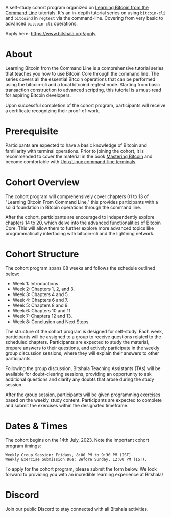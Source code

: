 
A self-study cohort program organized on [Learning Bitcoin from the Command Line](https://github.com/BlockchainCommons/Learning-Bitcoin-from-the-Command-Line) tutorials. It's an in-depth tutorial series
on using `bitcoin-cli` and `bitcoind` in `regtest` via the command-line. Covering from very basic to advanced `bitcoin-cli` operations.

Apply here: https://www.bitshala.org/apply

# About
Learning Bitcoin from the Command Line is a comprehensive tutorial series that teaches you how to use Bitcoin Core through the command line. The series covers all the essential Bitcoin operations that can be performed using the bitcoin-cli and a local bitcoind regtest node. Starting from basic transaction construction to advanced scripting, this tutorial is a must-read for aspiring Bitcoin developers.

Upon successful completion of the cohort program, participants will receive a certificate recognizing their proof-of-work.


# Prerequisite
Participants are expected to have a basic knowledge of Bitcoin and familiarity with terminal operations. Prior to joining the cohort, it is recommended to cover the material in the book [Mastering Bitcoin](https://github.com/bitcoinbook/bitcoinbook) and become comfortable with [Unix/Linux command-line terminals](https://www.youtube.com/watch?v=s3ii48qYBxA).

# Cohort Overview

The cohort program will comprehensively cover chapters 01 to 13 of "Learning Bitcoin From Command Line," this provides participants with a solid foundation in Bitcoin operations through the command line.

After the cohort, participants are encouraged to independently explore chapters 14 to 20, which delve into the advanced functionalities of Bitcoin Core. This will allow them to further explore more advanced topics like programmatically interfacing with bitcoin-cli and the lightning network.

# Cohort Structure
The cohort program spans 08 weeks and follows the schedule outlined below:
 - Week 1: Introductions
 - Week 2: Chapters 1, 2, and 3.
 - Week 3: Chapters 4 and 5.
 - Week 4: Chapters 6 and 7.
 - Week 5: Chapters 8 and 9.
 - Week 6: Chapters 10 and 11.
 - Week 7: Chapters 12 and 13.
 - Week 8: Conclusion and Next Steps.

The structure of the cohort program is designed for self-study. Each week, participants will be assigned to a group to receive questions related to the scheduled chapters. Participants are expected to study the material, prepare answers to their questions, and actively participate in the weekly group discussion sessions, where they will explain their answers to other participants.

Following the group discussion, Bitshala Teaching Assistants (TAs) will be available for doubt-clearing sessions, providing an opportunity to ask additional questions and clarify any doubts that arose during the study session.

After the group session, participants will be given programming exercises based on the weekly study content. Participants are expected to complete and submit the exercises within the designated timeframe.


# Dates & Times
The cohort begins on the 14th July, 2023. Note the important cohort program timings:

    Weekly Group Session: Fridays, 8:00 PM to 9:30 PM (IST).
    Weekly Exercise Submission Due: Before Sunday, 12:00 PM (IST).

To apply for the cohort program, please submit the form below. We look forward to providing you with an incredible learning experience at Bitshala!

# Discord
Join our public Discord to stay connected with all Bitshala activities.